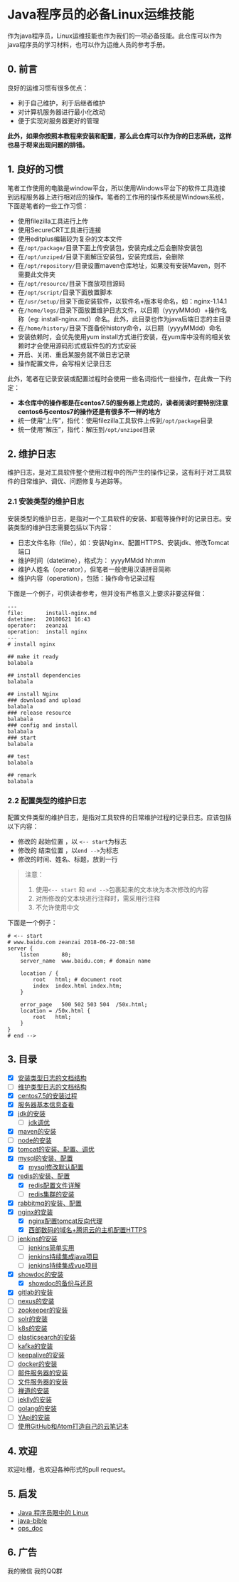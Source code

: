 # Java程序员的必备Linux运维技能
作为java程序员，Linux运维技能也作为我们的一项必备技能。此仓库可以作为java程序员的学习材料，也可以作为运维人员的参考手册。

## 0. 前言
良好的运维习惯有很多优点：

- 利于自己维护，利于后继者维护
- 对计算机服务器进行最小化改动
- 便于实现对服务器更好的管理

**此外，如果你按照本教程来安装和配置，那么此仓库可以作为你的日志系统，这样也易于将来出现问题的排错。**

## 1. 良好的习惯
笔者工作使用的电脑是window平台，所以使用Windows平台下的软件工具连接到远程服务器上进行相对应的操作。笔者的工作用的操作系统是Windows系统，下面是笔者的一些工作习惯：

- 使用filezilla工具进行上传
- 使用SecureCRT工具进行连接
- 使用editplus编辑较为复杂的文本文件
- 在`/opt/package/`目录下面上传安装包，安装完成之后会删除安装包
- 在`/opt/unziped/`目录下面解压安装包，安装完成后，会删除
- 在`/opt/repository/`目录设置maven仓库地址，如果没有安装Maven，则不需要此文件夹
- 在`/opt/resource/`目录下面放项目源码
- 在`/opt/script/`目录下面放置脚本
- 在`/usr/setup/`目录下面安装软件，以软件名+版本号命名，如：nginx-1.14.1
- 在`/home/logs/`目录下面放置维护日志文件，以日期（yyyyMMdd）+操作名称（eg: install-nginx.md）命名。此外，此目录也作为java后端日志的主目录
- 在`/home/history/`目录下面备份history命令，以日期（yyyyMMdd）命名
- 安装依赖时，会优先使用yum install方式进行安装，在yum库中没有的相关依赖时才会使用源码形式或软件包的方式安装
- 开启、关闭、重启某服务就不做日志记录
- 操作配置文件，会写相关记录日志

此外，笔者在记录安装或配置过程时会使用一些名词指代一些操作，在此做一下约定：

- **本仓库中的操作都是在centos7.5的服务器上完成的，读者阅读时要特别注意centos6与centos7的操作还是有很多不一样的地方**
- 统一使用“上传”，指代：使用filezilla工具软件上传到`/opt/package`目录
- 统一使用“解压”，指代：解压到`/opt/unziped`目录

## 2. 维护日志
维护日志，是对工具软件整个使用过程中的所产生的操作记录，这有利于对工具软件的日常维护、调优、问题修复与追踪等。

### 2.1 安装类型的维护日志
安装类型的维护日志，是指对一个工具软件的安装、卸载等操作时的记录日志。安装类型的维护日志需要包括以下内容：

- 日志文件名称（file），如：安装Nginx、配置HTTPS、安装jdk、修改Tomcat端口
- 维护时间（datetime），格式为： yyyyMMdd hh:mm
- 维护人姓名（operator），但笔者一般使用汉语拼音简称
- 维护内容（operation），包括：操作命令记录过程

下面是一个例子，可供读者参考，但并没有严格意义上要求非要这样做：
```
---
file:		install-nginx.md
datetime:	20180621 16:43
operator:	zeanzai
operation:	install nginx
---
# install nginx

## make it ready
balabala

## install dependencies
balabala

## install Nginx
### download and upload
balabala
### release resource
balabala
### config and install
balabala
### start
balabala

## test
balabala

## remark
balabala
```

### 2.2 配置类型的维护日志
配置文件类型的维护日志，是指对工具软件的日常维护过程的记录日志。应该包括以下内容：

- 修改的 起始位置 ，以 `<-- start`为标志
- 修改的 结束位置 ，以`end -->`为标志
- 修改的时间、姓名、标题，放到一行

> 注意：<br/>
> 1. 使用`<-- start` 和 `end -->`包裹起来的文本块为本次修改的内容
> 2. 对所修改的文本块进行注释时，需采用行注释
> 3. 不允许使用中文<br/>

下面是一个例子：
```shell
# <-- start
# www.baidu.com zeanzai 2018-06-22-08:58
server {
    listen       80;
    server_name  www.baidu.com; # domain name

    location / {
        root   html; # document root
        index  index.html index.htm;
    }

    error_page   500 502 503 504  /50x.html;
    location = /50x.html {
        root   html;
    }
}
# end -->
```

## 3. 目录
- [x] [安装类型日志的文档结构](https://github.com/zeanzai/Java-Linux/blob/master/markdown/content-architecture.md)
- [ ] [维护类型日志的文档结构]()
- [x] [centos7.5的安装过程](https://github.com/zeanzai/Java-Linux/blob/master/markdown/cento7.5-install-tutorial.md)
- [x] [服务器基本信息查看](https://github.com/zeanzai/Java-Linux/blob/master/markdown/centos7.5-basic-information.md)
- [x] [jdk的安装](https://github.com/zeanzai/Java-Linux/blob/master/markdown/install-jdk.md)
    - [ ] [jdk调优]()
- [x] [maven的安装](https://github.com/zeanzai/Java-Linux/blob/master/markdown/install-maven.md)
- [ ] [node的安装]()
- [x] [tomcat的安装、配置、调优](https://github.com/zeanzai/Java-Linux/blob/master/markdown/install-tomcat.md)
- [x] [mysql的安装、配置](https://github.com/zeanzai/Java-Linux/blob/master/markdown/install-mysql.md)
    - [x] [mysql修改默认配置](https://github.com/zeanzai/Java-Linux/blob/master/markdown/mysql5.7-configure.md)
- [x] [redis的安装、配置](https://github.com/zeanzai/Java-Linux/blob/master/markdown/install-redis.md)
    - [x] [redis配置文件详解](https://github.com/zeanzai/Java-Linux/blob/master/markdown/redis3.0-configFile.md)
    - [ ] [redis集群的安装]()
- [x] [rabbitmq的安装、配置](https://github.com/zeanzai/Java-Linux/blob/master/markdown/install-rabbitMQ.md)
- [x] [nginx的安装](https://github.com/zeanzai/Java-Linux/blob/master/markdown/install-Nginx.md)
    - [x] [nginx配置tomcat反向代理](https://github.com/zeanzai/Java-Linux/blob/master/markdown/nginx-tomcat.md)
    - [x] [西部数码的域名+腾讯云的主机配置HTTPS](https://github.com/zeanzai/Java-Linux/blob/master/markdown/west.cn-https-config.md)
- [ ] [jenkins的安装]()
    - [ ] [jenkins简单实用]()
    - [ ] [jenkins持续集成java项目]()
    - [ ] [jenkins持续集成vue项目]()
- [x] [showdoc的安装](https://github.com/zeanzai/Java-Linux/blob/master/markdown/install-showdoc.md)
    - [x] [showdoc的备份与还原](https://github.com/zeanzai/Java-Linux/blob/master/markdown/move-showdoc.md)
- [x] [gitlab的安装](https://github.com/zeanzai/Java-Linux/blob/master/markdown/install-gitlab.md)
- [ ] [nexus的安装]()
- [ ] [zookeeper的安装]()
- [ ] [solr的安装]()
- [ ] [k8s的安装]()
- [ ] [elasticsearch的安装]()
- [ ] [kafka的安装]()
- [ ] [keepalive的安装]()
- [ ] [docker的安装]()
- [ ] [邮件服务器的安装]()
- [ ] [文件服务器的安装]()
- [ ] [禅道的安装]()
- [ ] [jeklly的安装]()
- [ ] [golang的安装]()
- [ ] [YApi的安装]()
- [ ] [使用GitHub和Atom打造自己的云笔记本]()

## 4. 欢迎
欢迎吐槽，也欢迎各种形式的pull request。

## 5. 启发

- [Java 程序员眼中的 Linux](https://github.com/judasn/Linux-Tutorial)
- [java-bible](https://github.com/biezhi/java-bible)
- [ops_doc](https://github.com/liquanzhou/ops_doc)

## 6. 广告
我的微信
我的QQ群
